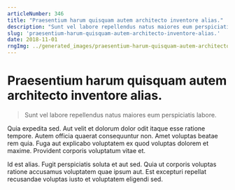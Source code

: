 ```yaml
---
articleNumber: 346
title: "Praesentium harum quisquam autem architecto inventore alias."
description: "Sunt vel labore repellendus natus maiores eum perspiciatis labore."
slug: 'praesentium-harum-quisquam-autem-architecto-inventore-alias.'
date: 2018-11-01
rngImg: ../generated_images/praesentium-harum-quisquam-autem-architecto-inventore-alias..jpg
---
```


# Praesentium harum quisquam autem architecto inventore alias.

> Sunt vel labore repellendus natus maiores eum perspiciatis labore.

Quia expedita sed. Aut velit et dolorum dolor odit itaque esse ratione tempore. Autem officia quaerat consequuntur non. Amet voluptas beatae rem quia. Fuga aut explicabo voluptatem ex quod voluptas dolorem et maxime. Provident corporis voluptatum vitae et.
 Id est alias. Fugit perspiciatis soluta et aut sed. Quia ut corporis voluptas ratione accusamus voluptatem quae ipsum aut. Est excepturi repellat recusandae voluptas iusto et voluptatem eligendi sed.
